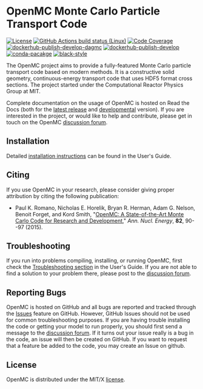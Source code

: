 # OpenMC Monte Carlo Particle Transport Code

[![License](https://img.shields.io/badge/license-MIT-green)](https://docs.openmc.org/en/latest/license.html)
[![GitHub Actions build status (Linux)](https://github.com/openmc-dev/openmc/actions/workflows/ci.yml/badge.svg?branch=develop)](https://github.com/openmc-dev/openmc/actions/workflows/ci.yml)
[![Code Coverage](https://coveralls.io/repos/github/openmc-dev/openmc/badge.svg?branch=develop)](https://coveralls.io/github/openmc-dev/openmc?branch=develop)
[![dockerhub-publish-develop-dagmc](https://github.com/openmc-dev/openmc/workflows/dockerhub-publish-develop-dagmc/badge.svg)](https://github.com/openmc-dev/openmc/actions?query=workflow%3Adockerhub-publish-develop-dagmc)
[![dockerhub-publish-develop](https://github.com/openmc-dev/openmc/workflows/dockerhub-publish-develop/badge.svg)](https://github.com/openmc-dev/openmc/actions?query=workflow%3Adockerhub-publish-develop)
[![conda-pacakge](https://anaconda.org/conda-forge/openmc/badges/version.svg)](https://anaconda.org/conda-forge/openmc)
[![black-style](https://img.shields.io/badge/code%20style-black-000000.svg)](https://github.com/psf/black)

The OpenMC project aims to provide a fully-featured Monte Carlo particle
transport code based on modern methods. It is a constructive solid geometry,
continuous-energy transport code that uses HDF5 format cross sections. The
project started under the Computational Reactor Physics Group at MIT.

Complete documentation on the usage of OpenMC is hosted on Read the Docs (both
for the [latest release](https://docs.openmc.org/en/stable/) and
[developmental](https://docs.openmc.org/en/latest/) version). If you are
interested in the project, or would like to help and contribute, please get in
touch on the OpenMC [discussion forum](https://openmc.discourse.group/).

## Installation

Detailed [installation
instructions](https://docs.openmc.org/en/stable/usersguide/install.html)
can be found in the User's Guide.

## Citing

If you use OpenMC in your research, please consider giving proper attribution by
citing the following publication:

- Paul K. Romano, Nicholas E. Horelik, Bryan R. Herman, Adam G. Nelson, Benoit
  Forget, and Kord Smith, "[OpenMC: A State-of-the-Art Monte Carlo Code for
  Research and Development](https://doi.org/10.1016/j.anucene.2014.07.048),"
  *Ann. Nucl. Energy*, **82**, 90--97 (2015).

## Troubleshooting

If you run into problems compiling, installing, or running OpenMC, first check
the [Troubleshooting
section](https://docs.openmc.org/en/stable/usersguide/troubleshoot.html) in the
User's Guide. If you are not able to find a solution to your problem there,
please post to the [discussion forum](https://openmc.discourse.group/).

## Reporting Bugs

OpenMC is hosted on GitHub and all bugs are reported and tracked through the
[Issues](https://github.com/openmc-dev/openmc/issues) feature on GitHub.
However, GitHub Issues should not be used for common troubleshooting purposes.
If you are having trouble installing the code or getting your model to run
properly, you should first send a message to the [discussion
forum](https://openmc.discourse.group/). If it turns out your issue really is a
bug in the code, an issue will then be created on GitHub. If you want to request
that a feature be added to the code, you may create an Issue on github.

## License

OpenMC is distributed under the MIT/X
[license](https://docs.openmc.org/en/stable/license.html).
